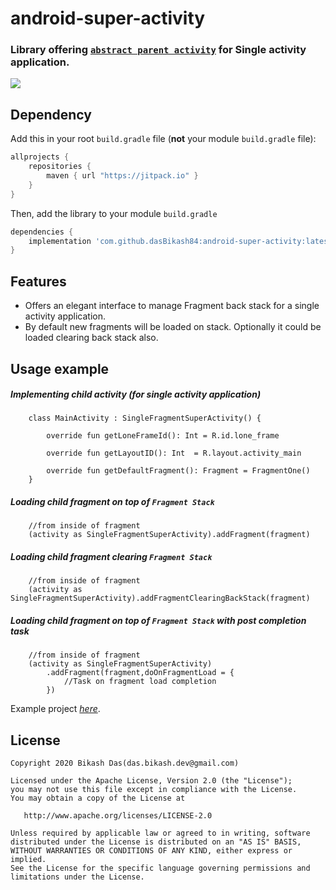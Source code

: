 # android-super-activity

### Library offering [`abstract parent activity`](https://github.com/dasBikash84/android-super-activity/blob/master/android-super-activity/src/main/java/com/dasbikash/super_activity/SingleFragmentSuperActivity.kt) for Single activity application.

[![](https://jitpack.io/v/dasBikash84/android-super-activity.svg)](https://jitpack.io/#dasBikash84/android-super-activity)

## Dependency

Add this in your root `build.gradle` file (**not** your module `build.gradle` file):

```gradle
allprojects {
	repositories {
        maven { url "https://jitpack.io" }
    }
}
```

Then, add the library to your module `build.gradle`
```gradle
dependencies {
    implementation 'com.github.dasBikash84:android-super-activity:latest.release.here'
}
```

## Features
- Offers an elegant interface to manage Fragment back stack for a single activity application.
- By default new fragments will be loaded on stack. Optionally it could be loaded clearing back stack also.

## Usage example

##### Implementing child activity (for single activity application)
```
    class MainActivity : SingleFragmentSuperActivity() {
    
        override fun getLoneFrameId(): Int = R.id.lone_frame
    
        override fun getLayoutID(): Int  = R.layout.activity_main
    
        override fun getDefaultFragment(): Fragment = FragmentOne()
    }
```
##### Loading child fragment on top of `Fragment Stack`
```
    //from inside of fragment
    (activity as SingleFragmentSuperActivity).addFragment(fragment) 
```
##### Loading child fragment clearing `Fragment Stack`
```
    //from inside of fragment
    (activity as SingleFragmentSuperActivity).addFragmentClearingBackStack(fragment)
```
##### Loading child fragment on top of `Fragment Stack` with post completion task
```
    //from inside of fragment
    (activity as SingleFragmentSuperActivity)
        .addFragment(fragment,doOnFragmentLoad = {
            //Task on fragment load completion
        })
```

Example project [*here*](https://github.com/dasBikash84/super_activity_example).

License
--------

    Copyright 2020 Bikash Das(das.bikash.dev@gmail.com)

    Licensed under the Apache License, Version 2.0 (the "License");
    you may not use this file except in compliance with the License.
    You may obtain a copy of the License at

       http://www.apache.org/licenses/LICENSE-2.0

    Unless required by applicable law or agreed to in writing, software
    distributed under the License is distributed on an "AS IS" BASIS,
    WITHOUT WARRANTIES OR CONDITIONS OF ANY KIND, either express or implied.
    See the License for the specific language governing permissions and
    limitations under the License.
